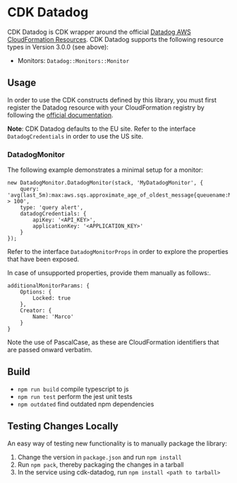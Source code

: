 # CDK Datadog

CDK Datadog is CDK wrapper around the official [Datadog AWS CloudFormation Resources](https://github.com/DataDog/datadog-cloudformation-resources/tree/datadog-monitors-monitor-3.0.0).
CDK Datadog supports the following resource types in Version 3.0.0 (see above):

* Monitors: `Datadog::Monitors::Monitor`

## Usage

In order to use the CDK constructs defined by this library, you must first register the Datadog resource with your CloudFormation registry
by following the [official documentation](https://github.com/DataDog/datadog-cloudformation-resources/tree/datadog-monitors-monitor-3.0.0).

**Note**: CDK Datadog defaults to the EU site. Refer to the interface `DatadogCredentials` in order to use the US site.

### DatadogMonitor

The following example demonstrates a minimal setup for a monitor:

    new DatadogMonitor.DatadogMonitor(stack, 'MyDatadogMonitor', {
        query: 'avg(last_5m):max:aws.sqs.approximate_age_of_oldest_message{queuename:MyQueue} > 100',
        type: 'query alert',
        datadogCredentials: {
            apiKey: '<API_KEY>',
            applicationKey: '<APPLICATION_KEY>'
        }
    });

Refer to the interface `DatadogMonitorProps` in order to explore the properties that have been exposed.

In case of unsupported properties, provide them manually as follows:.

    additionalMonitorParams: {
        Options: {
            Locked: true
        },
        Creator: {
            Name: 'Marco'
        }
    }

Note the use of PascalCase, as these are CloudFormation identifiers that are passed onward verbatim.

## Build

 * `npm run build`   compile typescript to js
 * `npm run test`    perform the jest unit tests
 * `npm outdated`    find outdated npm dependencies

## Testing Changes Locally

An easy way of testing new functionality is to manually package the library:

1. Change the version in `package.json` and run `npm install`
2. Run `npm pack`, thereby packaging the changes in a tarball
3. In the service using cdk-datadog, run `npm install <path to tarball>`

